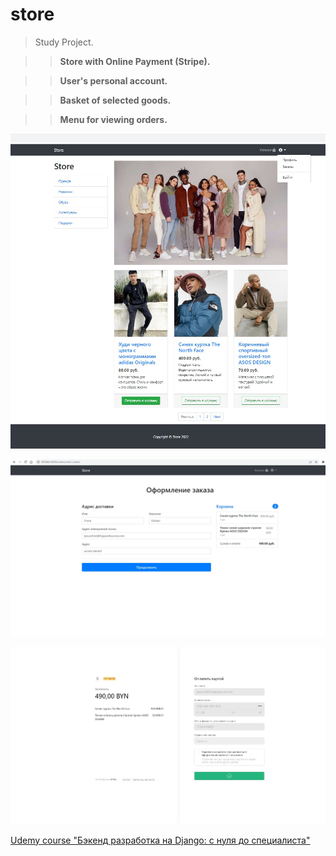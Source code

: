 # store

> Study Project.

>> __Store with Online Payment (Stripe).__

>> __User's personal account.__

>> __Basket of selected goods.__

>> __Menu for viewing orders.__


![alt text](https://github.com/VAlekhna/Readme/blob/main/foma4.jpg?raw=true)

![alt text](https://github.com/VAlekhna/Readme/blob/main/Foma.jpg?raw=true)

![alt text](https://github.com/VAlekhna/Readme/blob/main/Foma1.jpg?raw=true)

[Udemy course "Бэкенд разработка на Django: с нуля до специалиста"](https://www.udemy.com/course/django-full/)
